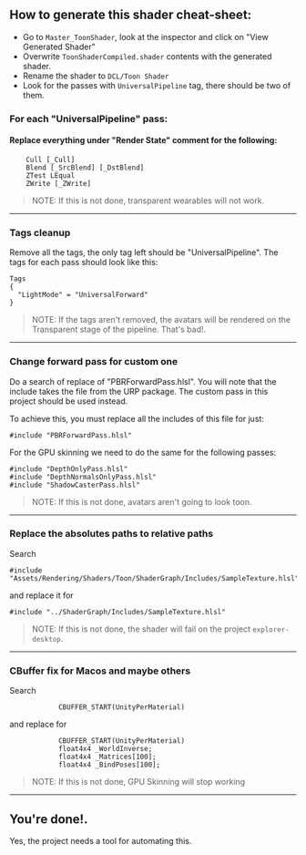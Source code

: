 ## How to generate this shader cheat-sheet:

- Go to `Master_ToonShader`, look at the inspector and click on "View Generated Shader"
- Overwrite `ToonShaderCompiled.shader` contents with the generated shader.
- Rename the shader to `DCL/Toon Shader`
- Look for the passes with `UniversalPipeline` tag, there should be two of them.

### For each "UniversalPipeline" pass:

#### Replace everything under "Render State" comment for the following:

```
    Cull [_Cull]
    Blend [_SrcBlend] [_DstBlend]
    ZTest LEqual
    ZWrite [_ZWrite]
```

> NOTE: If this is not done, transparent wearables will not work.
---
### Tags cleanup

Remove all the tags, the only tag left should be "UniversalPipeline". The tags for each pass should look like this:

```
Tags
{
  "LightMode" = "UniversalForward"
}
```

> NOTE: If the tags aren't removed, the avatars will be rendered on the Transparent stage of the pipeline. That's bad!.
---
### Change forward pass for custom one

Do a search of replace of "PBRForwardPass.hlsl". You will note that the include takes the file from the URP package. The
custom pass in this project should be used instead.

To achieve this, you must replace all the includes of this file for just:

    #include "PBRForwardPass.hlsl"

For the GPU skinning we need to do the same for the following passes:
```    
#include "DepthOnlyPass.hlsl"
#include "DepthNormalsOnlyPass.hlsl"
#include "ShadowCasterPass.hlsl"
```
> NOTE: If this is not done, avatars aren't going to look toon.
---
### Replace the absolutes paths to relative paths

Search
```
#include "Assets/Rendering/Shaders/Toon/ShaderGraph/Includes/SampleTexture.hlsl"
```

and replace it for

```
#include "../ShaderGraph/Includes/SampleTexture.hlsl"
```

> NOTE: If this is not done, the shader will fail on the project `explorer-desktop`.

---
### CBuffer fix for Macos and maybe others

Search
```
            CBUFFER_START(UnityPerMaterial)
```
and replace for
```
            CBUFFER_START(UnityPerMaterial)
            float4x4 _WorldInverse;
            float4x4 _Matrices[100];
            float4x4 _BindPoses[100];
```
> NOTE: If this is not done, GPU Skinning will stop working

---
## You're done!.

Yes, the project needs a tool for automating this.  
